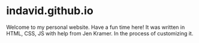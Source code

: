 # indavid.github.io
Welcome to my personal website. Have a fun time here! It was written in HTML, CSS, JS with help from Jen Kramer. In the process of customizing it.
